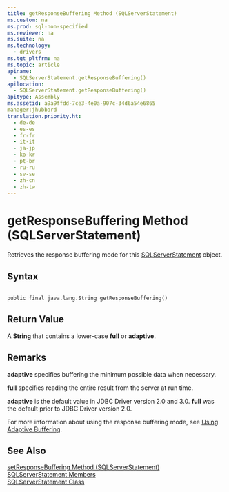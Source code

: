 ```yaml
---
title: getResponseBuffering Method (SQLServerStatement)
ms.custom: na
ms.prod: sql-non-specified
ms.reviewer: na
ms.suite: na
ms.technology: 
  - drivers
ms.tgt_pltfrm: na
ms.topic: article
apiname: 
  - SQLServerStatement.getResponseBuffering()
apilocation: 
  - SQLServerStatement.getResponseBuffering()
apitype: Assembly
ms.assetid: a9a9ffdd-7ce3-4e0a-907c-34d6a54e6865
manager:jhubbard
translation.priority.ht: 
  - de-de
  - es-es
  - fr-fr
  - it-it
  - ja-jp
  - ko-kr
  - pt-br
  - ru-ru
  - sv-se
  - zh-cn
  - zh-tw
---
```

# getResponseBuffering Method (SQLServerStatement)
  Retrieves the response buffering mode for this [SQLServerStatement](../content/SQLServerStatement-Class.md) object.  
  
## Syntax  
  
```  
  
public final java.lang.String getResponseBuffering()  
```  
  
## Return Value  
 A **String** that contains a lower\-case **full** or **adaptive**.  
  
## Remarks  
 **adaptive** specifies buffering the minimum possible data when necessary.  
  
 **full** specifies reading the entire result from the server at run time.  
  
 **adaptive** is the default value in JDBC Driver version 2.0 and 3.0. **full** was the default prior to JDBC Driver version 2.0.  
  
 For more information about using the response buffering mode, see [Using Adaptive Buffering](../content/Using-Adaptive-Buffering.md).  
  
## See Also  
 [setResponseBuffering Method &#40;SQLServerStatement&#41;](../content/setResponseBuffering-Method--SQLServerStatement-.md)   
 [SQLServerStatement Members](../content/SQLServerStatement-Members.md)   
 [SQLServerStatement Class](../content/SQLServerStatement-Class.md)  
  
  